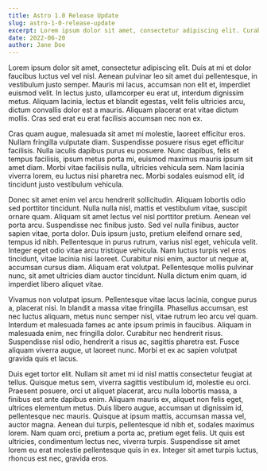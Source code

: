 ```yaml
---
title: Astro 1.0 Release Update
slug: astro-1-0-release-update
excerpt: Lorem ipsum dolor sit amet, consectetur adipiscing elit. Curabitur aliquet risus lorem, eget accumsan erat dapibus sit amet. Nulla et lorem vestibulum, consequat quam ut, fermentum mauris. Duis imperdiet urna semper, varius dui ac, maximus ante. In a eros vitae velit rhoncus rutrum et in est. Morbi ac pellentesque enim. Suspendisse faucibus scelerisque velit, ut dictum purus porta vel. Vivamus sed ante in lectus venenatis tempus. Vivamus sit amet dui sit amet sapien condimentum faucibus. 
date: 2022-06-20
author: Jane Doe
---
```


Lorem ipsum dolor sit amet, consectetur adipiscing elit. Duis at mi et dolor faucibus luctus vel vel nisl. Aenean pulvinar leo sit amet dui pellentesque, in vestibulum justo semper. Mauris mi lacus, accumsan non elit et, imperdiet euismod velit. In lectus justo, ullamcorper eu erat ut, interdum dignissim metus. Aliquam lacinia, lectus et blandit egestas, velit felis ultricies arcu, dictum convallis dolor est a mauris. Aliquam placerat erat vitae dictum mollis. Cras sed erat eu erat facilisis accumsan nec non ex.

Cras quam augue, malesuada sit amet mi molestie, laoreet efficitur eros. Nullam fringilla vulputate diam. Suspendisse posuere risus eget efficitur facilisis. Nulla iaculis dapibus purus eu posuere. Nunc dapibus, felis et tempus facilisis, ipsum metus porta mi, euismod maximus mauris ipsum sit amet diam. Morbi vitae facilisis nulla, ultricies vehicula sem. Nam lacinia viverra lorem, eu luctus nisi pharetra nec. Morbi sodales euismod elit, id tincidunt justo vestibulum vehicula.

Donec sit amet enim vel arcu hendrerit sollicitudin. Aliquam lobortis odio sed porttitor tincidunt. Nulla nulla nisl, mattis et vestibulum vitae, suscipit ornare quam. Aliquam sit amet lectus vel nisl porttitor pretium. Aenean vel porta arcu. Suspendisse nec finibus justo. Sed vel nulla finibus, auctor sapien vitae, porta dolor. Duis ipsum justo, pretium eleifend ornare sed, tempus id nibh. Pellentesque in purus rutrum, varius nisl eget, vehicula velit. Integer eget odio vitae arcu tristique vehicula. Nam luctus turpis vel eros tincidunt, vitae lacinia nisi laoreet. Curabitur nisi enim, auctor ut neque at, accumsan cursus diam. Aliquam erat volutpat. Pellentesque mollis pulvinar nunc, sit amet ultricies diam auctor tincidunt. Nulla dictum enim quam, id imperdiet libero aliquet vitae.

Vivamus non volutpat ipsum. Pellentesque vitae lacus lacinia, congue purus a, placerat nisi. In blandit a massa vitae fringilla. Phasellus accumsan, est nec luctus aliquam, metus nunc semper nisl, vitae rutrum leo arcu vel quam. Interdum et malesuada fames ac ante ipsum primis in faucibus. Aliquam in malesuada enim, nec fringilla dolor. Curabitur nec hendrerit risus. Suspendisse nisl odio, hendrerit a risus ac, sagittis pharetra est. Fusce aliquam viverra augue, ut laoreet nunc. Morbi et ex ac sapien volutpat gravida quis et lacus.

Duis eget tortor elit. Nullam sit amet mi id nisl mattis consectetur feugiat at tellus. Quisque metus sem, viverra sagittis vestibulum id, molestie eu orci. Praesent posuere, orci ut aliquet placerat, arcu nulla lobortis massa, a finibus est ante dapibus enim. Aliquam mauris ex, aliquet non felis eget, ultrices elementum metus. Duis libero augue, accumsan ut dignissim id, pellentesque nec mauris. Quisque at ipsum mattis, accumsan massa vel, auctor magna. Aenean dui turpis, pellentesque id nibh et, sodales maximus lorem. Nam quam orci, pretium a porta ac, pretium eget felis. Ut quis est ultricies, condimentum lectus nec, viverra turpis. Suspendisse sit amet lorem eu erat molestie pellentesque quis in ex. Integer sit amet turpis luctus, rhoncus est nec, gravida eros.